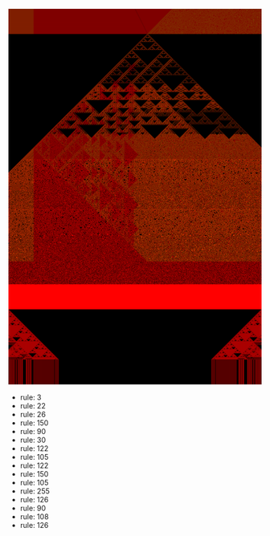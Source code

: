 ![photo](./output.png) 
 * rule: 3
* rule: 22
* rule: 26
* rule: 150
* rule: 90
* rule: 30
* rule: 122
* rule: 105
* rule: 122
* rule: 150
* rule: 105
* rule: 255
* rule: 126
* rule: 90
* rule: 108
* rule: 126
